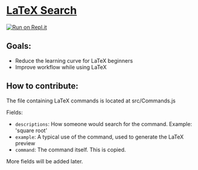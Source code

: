 # [LaTeX Search](https://github.com/lunaroyster/LaTeX-search/blob/master/README.md) 

[![Run on Repl.it](https://repl.it/badge/github/lunaroyster/LaTeX-search)](https://repl.it/github/lunaroyster/LaTeX-search)

## Goals:

* Reduce the learning curve for LaTeX beginners
* Improve workflow while using LaTeX

## How to contribute:

The file containing LaTeX commands is located at src/Commands.js

Fields:

* `descriptions`: How someone would search for the command. Example: 'square root'
* `example`: A typical use of the command, used to generate the LaTeX preview
* `command`: The command itself. This is copied.

More fields will be added later.
